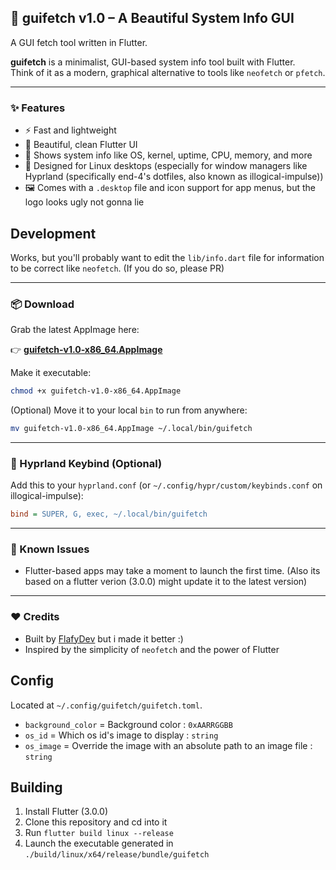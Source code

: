 ## 🚀 guifetch v1.0 – A Beautiful System Info GUI
A GUI fetch tool written in Flutter.


**guifetch** is a minimalist, GUI-based system info tool built with Flutter.  
Think of it as a modern, graphical alternative to tools like `neofetch` or `pfetch`.

---

### ✨ Features

- ⚡ Fast and lightweight  
- 🎨 Beautiful, clean Flutter UI  
- 🧠 Shows system info like OS, kernel, uptime, CPU, memory, and more  
- 🐧 Designed for Linux desktops (especially for window managers like Hyprland (specifically end-4's dotfiles, also known as illogical-impulse))  
- 🖼️ Comes with a `.desktop` file and icon support for app menus, but the logo looks ugly not gonna lie

## Development
Works, but you'll probably want to edit the `lib/info.dart` file for information to be correct like `neofetch`. (If you do so, please PR)

---

### 📦 Download

Grab the latest AppImage here:

👉 **[guifetch-v1.0-x86_64.AppImage](https://github.com/theawesomeyopro1/guifetch/releases/tag/guifetch#:~:text=Skip%20to%20content,guifetch%20%C2%B7%20theawesomeyopro1/guifetch)**

Make it executable:

```bash
chmod +x guifetch-v1.0-x86_64.AppImage
```

(Optional) Move it to your local `bin` to run from anywhere:

```bash
mv guifetch-v1.0-x86_64.AppImage ~/.local/bin/guifetch
```

---

### 🔧 Hyprland Keybind (Optional)

Add this to your `hyprland.conf` (or `~/.config/hypr/custom/keybinds.conf` on illogical-impulse):

```ini
bind = SUPER, G, exec, ~/.local/bin/guifetch
```

---

### 🐛 Known Issues

- Flutter-based apps may take a moment to launch the first time. (Also its based on a flutter verion (3.0.0) might update it to the latest version)

---

### ❤️ Credits

- Built by [FlafyDev](https://github.com/FlafyDev/guifetch/) but i made it better :)
- Inspired by the simplicity of `neofetch` and the power of Flutter

## Config
Located at `~/.config/guifetch/guifetch.toml`.
- `background_color` = Background color : `0xAARRGGBB`
- `os_id` = Which os id's image to display : `string`
- `os_image` = Override the image with an absolute path to an image file : `string`

## Building
1. Install Flutter (3.0.0)
2. Clone this repository and cd into it
3. Run `flutter build linux --release`
4. Launch the executable generated in `./build/linux/x64/release/bundle/guifetch`
